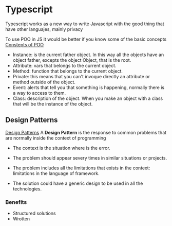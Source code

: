 # Typescript

Typescript works as a new way to write Javascript with the good thing that have other languajes, mainly privacy

To use POO in JS it would be better if you know some of the basic concepts 
[Constepts of POO](http://www.upv.es/amiga/43.htm) 

- Instance: is the current father object. In this way all the objects have an object father, excepts the object Object, that is the root.
- Attribute: vars that belongs to the current object.
- Method: function that belongs to the current object.
- Private: this means that you can't invoque directly an attribute or method outside of the object.
- Event: alerts that tell you that something is happening, normally there is a way to access to them.
- Class: description of the object. When you make an object with a class that will be the instance of the object.

## Design Patterns 
[Design Patterns](https://sourcemaking.com/design_patterns/creational_patterns)
A **Design Pattern** is the response to common problems that are normally inside the context of programming
- The context is the situation where is the error.
- The problem should appear severy times in similar situations or projects.

- The problem includes all the limitations that exists in the context: limitations in the language of framework.

- The solution could have a generic design to be used in all the technologies.

### Benefits
- Structured solutions
- Wrotten 


